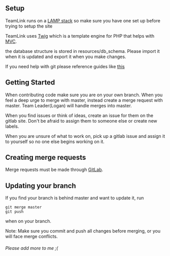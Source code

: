 ## Setup

TeamLink runs on a [LAMP stack](https://en.wikipedia.org/wiki/LAMP_(software_bundle)) so make sure you have one set up before trying to setup the site

TeamLink uses [Twig](https://twig.symfony.com/) which is a template engine for PHP that helps with [MVC](https://en.wikipedia.org/wiki/Model%E2%80%93view%E2%80%93controller).

the database structure is stored in resources/db_schema. Please import it when it is updated and export it when you make changes.

If you need help with git please reference guides like [this](http://rogerdudler.github.io/git-guide/)

## Getting Started

When contributing code make sure you are on your own branch. When you feel a deep urge to merge with master, instead create a merge request with master. Team Leader(Logan) will handle merges into master.

When you find issues or think of ideas, create an issue for them on the gitlab site. Don't be afraid to assign them to someone else or create new labels.

When you are unsure of what to work on, pick up a gitlab issue and assign it to yourself so no one else begins working on it.

## Creating merge requests

Merge requests must be made through [GitLab](https://gitlab.com/TeamLinkProject/TeamLink/merge_requests).

## Updating your branch

If you find your branch is behind master and want to update it, run

```
git merge master
git push
```

when on your branch.

Note: Make sure you commit and push all changes before merging, or you will face merge conflicts.

######  Please add more to me ;(

